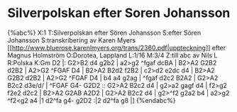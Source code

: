 # Silverpolskan efter Soren Johansson

{%abc%}
X:1
T:Silverpolskan efter Sören Johansson
S:efter Sören Johansson
S:transkribering av Karen Myers [[http://www.bluerose.karenlmyers.org/trans/2360.pdf|uppteckning]] efter Magnus Holmström
O:Dorotea, Lappland
L:1/16
M:3/4
Z:till abc av Nils L
R:Polska
K:Gm
D2 |: G2>B2 d4 g2b2 | a2>g2 ^fgaf dcBA | B2>A2 G2B2 d2B2 | A2>G2 ^FGAF D4 |
B2>A2 B2d2 f2B2 | c2>d2 e2dc d4 | B2>A2 G2B2 d2B2 | A2>G2 ^FGAF D4 | b4 a4 g2ag |
^fgaf d2c2 B2A2 | G2>A2 B2c2 d3e/d/ | ^FGAF G4- G2D2 ::
G2>A2 B2c2 d4 | g2>a2 gagf d4 | f2>g2 f2e2 d2c2 | B2>A2 G2AB A2D2 |
G2>A2 B2c2 d4 | g2>^f2 g2a2 b4 | a2>g2 ^f2<g2 a4 |1 d2^fa g4- g2D2 :|2 d2^fa g8 |]
{%endabc%}
